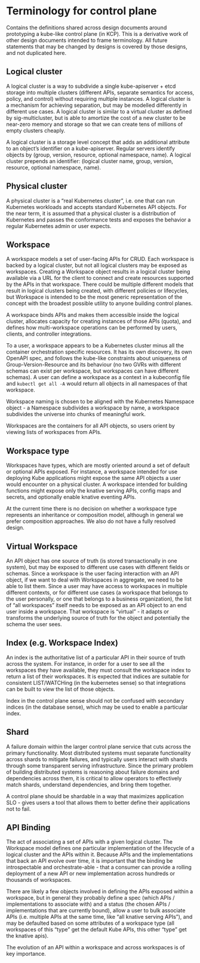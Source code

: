 # Terminology for control plane
Contains the definitions shared across design documents around prototyping a kube-like control plane (in KCP).  This is a derivative work of other design documents intended to frame terminology.  All future statements that may be changed by designs is covered by those designs, and not duplicated here.

## Logical cluster
A logical cluster is a way to subdivide a single kube-apiserver + etcd storage into multiple clusters (different APIs, separate semantics for access, policy, and control) without requiring multiple instances.  A logical cluster is a mechanism for achieving separation, but may be modelled differently in different use cases.  A logical cluster is similar to a virtual cluster as defined by sig-multicluster, but is able to amortize the cost of a new cluster to be near-zero memory and storage so that we can create tens of millions of empty clusters cheaply.

A logical cluster is a storage level concept that adds an additional attribute to an object’s identifier on a kube-apiserver.  Regular servers identify objects by (group, version, resource, optional namespace, name).  A logical cluster prepends an identifier: (logical cluster name, group, version, resource, optional namespace, name).

## Physical cluster
A physical cluster is a “real Kubernetes cluster”, i.e. one that can run Kubernetes workloads and accepts standard Kubernetes API objects.  For the near term, it is assumed that a physical cluster is a distribution of Kubernetes and passes the conformance tests and exposes the behavior a regular Kubernetes admin or user expects.

## Workspace
A workspace models a set of user-facing APIs for CRUD.  Each workspace is backed by a logical cluster, but not all logical clusters may be exposed as workspaces.  Creating a Workspace object results in a logical cluster being available via a URL for the client to connect and create resources supported by the APIs in that workspace.  There could be multiple different models that result in logical clusters being created, with different policies or lifecycles, but Workspace is intended to be the most generic representation of the concept with the broadest possible utility to anyone building control planes.

A workspace binds APIs and makes them accessible inside the logical cluster, allocates capacity for creating instances of those APIs (quota), and defines how multi-workspace operations can be performed by users, clients, and controller integrations.

To a user, a workspace appears to be a Kubernetes cluster minus all the container orchestration specific resources. It has its own discovery, its own OpenAPI spec, and follows the kube-like constraints about uniqueness of Group-Version-Resource and its behaviour (no two GVRs with different schemas can exist per workspace, but workspaces can have different schemas). A user can define a workspace as a context in a kubeconfig file and `kubectl get all -A` would return all objects in all namespaces of that workspace.

Workspace naming is chosen to be aligned with the Kubernetes Namespace object - a Namespace subdivides a workspace by name, a workspace subdivides the universe into chunks of meaningful work.

Workspaces are the containers for all API objects, so users orient by viewing lists of workspaces from APIs.

## Workspace type
Workspaces have types, which are mostly oriented around a set of default or optional APIs exposed.  For instance, a workspace intended for use deploying Kube applications might expose the same API objects a user would encounter on a physical cluster.  A workspace intended for building functions might expose only the knative serving APIs, config maps and secrets, and optionally enable knative eventing APIs.

At the current time there is no decision on whether a workspace type represents an inheritance or composition model, although in general we prefer composition approaches.  We also do not have a fully resolved design.

## Virtual Workspace
An API object has one source of truth (is stored transactionally in one system), but may be exposed to different use cases with different fields or schemas.  Since a workspace is the user facing interaction with an API object, if we want to deal with Workspaces in aggregate, we need to be able to list them.  Since a user may have access to workspaces in multiple different contexts, or for different use cases (a workspace that belongs to the user personally, or one that belongs to a business organization), the list of “all workspaces” itself needs to be exposed as an API object to an end user inside a workspace.  That workspace is “virtual” - it adapts or transforms the underlying source of truth for the object and potentially the schema the user sees.

## Index (e.g. Workspace Index)
An index is the authoritative list of a particular API in their source of truth across the system.  For instance, in order for a user to see all the workspaces they have available, they must consult the workspace index to return a list of their workspaces.  It is expected that indices are suitable for consistent LIST/WATCHing (in the kubernetes sense) so that integrations can be built to view the list of those objects.

Index in the control plane sense should not be confused with secondary indices (in the database sense), which may be used to enable a particular index.

## Shard
A failure domain within the larger control plane service that cuts across the primary functionality. Most distributed systems must separate functionality across shards to mitigate failures, and typically users interact with shards through some transparent serving infrastructure.  Since the primary problem of building distributed systems is reasoning about failure domains and dependencies across them, it is critical to allow operators to effectively match shards, understand dependencies, and bring them together.

A control plane should be shardable in a way that maximizes application SLO - gives users a tool that allows them to better define their applications not to fail.

## API Binding
The act of associating a set of APIs with a given logical cluster.  The Workspace model defines one particular implementation of the lifecycle of a logical cluster and the APIs within it.  Because APIs and the implementations that back an API evolve over time, it is important that the binding be introspectable and orchestrate-able - that a consumer can provide a rolling deployment of a new API or new implementation across hundreds or thousands of workspaces.

There are likely a few objects involved in defining the APIs exposed within a workspace, but in general they probably define a spec (which APIs / implementations to associate with) and a status (the chosen APIs / implementations that are currently bound), allow a user to bulk associate APIs (i.e. multiple APIs at the same time, like “all knative serving APIs”), and may be defaulted based on some attributes of a workspace type (all workspaces of this “type” get the default Kube APIs, this other “type” get the knative apis).

The evolution of an API within a workspace and across workspaces is of key importance.  

